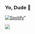 ### Yo, Dude 👋

<!--
**SokhonC/SokhonC** is a ✨ _special_ ✨ repository because its `README.md` (this file) appears on your GitHub profile.

Here are some ideas to get you started:

- 🔭 I’m currently working on ...
- 🌱 I’m currently learning ...
- 👯 I’m looking to collaborate on ...
- 🤔 I’m looking for help with ...
- 💬 Ask me about ...
- 📫 How to reach me: ...
- 😄 Pronouns: ...
- ⚡ Fun fact: ...
-->
[![Spotify](https://sokhonc.vercel.app/api/spotify)](https://open.spotify.com/user/31ocb3ub45yt75qik5c264nnigjm)"

<img src="https://github-readme-stats.vercel.app/api?username=SokhonC&&show_icons=true&title_color=ffffff&icon_color=bb2acf&text_color=daf7dc&bg_color=151515">
